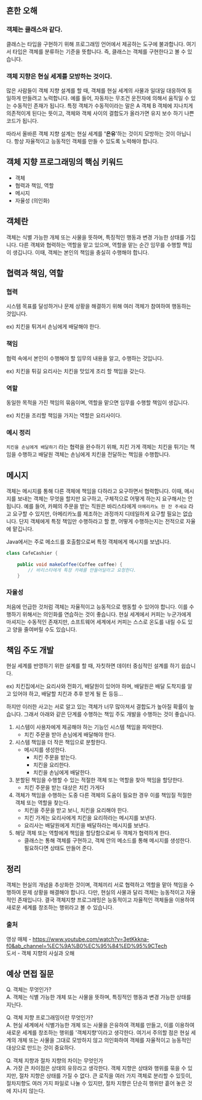 ## 흔한 오해

### 객체는 클래스와 같다.

클래스는 타입을 구현하기 위해 프로그래밍 언어에서 제공하는 도구에 불과합니다. 여기서 타입은 객체를 분류하는 기준을 뜻합니다. 즉, 클래스는 객체를 구현한다고 볼 수 있습니다.

### 객체 지향은 현실 세계를 모방하는 것이다.

많은 사람들이 객체 지향 설계를 할 때, 객체를 현실 세계의 사물과 일대일 대응하여 동일하게 만들려고 노력합니다. 예를 들어, 자동차는 무조건 운전자에 의해서 움직일 수 있는 수동적인 존재가 됩니다. 특정 객체가 수동적이라는 말은 A 객체 B 객체에 지나치게 의존적이게 된다는 뜻이고, 객체와 객체 사이의 결합도가 올라가면 유지 보수 하기 나쁜 코드가 됩니다.

따라서 올바른 객체 지향 설계는 현실 세계를 **'은유**'하는 것이지 모방하는 것이 아닙니다. 항상 자율적이고 능동적인 객체를 만들 수 있도록 노력해야 합니다.

## 객체 지향 프로그래밍의 핵심 키워드

- 객체
- 협력과 책임, 역할
- 메시지
- 자율성 (의인화)

## 객체란

객체는 식별 가능한 개체 또는 사물을 뜻하며, 특징적인 행동과 변경 가능한 상태를 가집니다. 다른 객체와 협력하는 역할을 맡고 있으며, 역할을 맡는 순간 임무를 수행할 책임이 생깁니다. 이때, 객체는 본인의 책임을 충실히 수행해야 합니다.

## 협력과 책임, 역할

### 협력

시스템 목표를 달성하거나 문제 상황을 해결하기 위해 여러 객체가 참여하여 행동하는 것입니다.

ex) 치킨을 튀겨서 손님에게 배달해야 한다.

### 책임

협력 속에서 본인이 수행해야 할 임무의 내용을 알고, 수행하는 것입니다.

ex) 치킨을 튀길 요리사는 치킨을 맛있게 조리 할 책임을 갖는다.

### 역할

동일한 목적을 가진 책임의 묶음이며, 역할을 맡으면 임무를 수행할 책임이 생깁니다.

ex) 치킨을 조리할 책임을 가지는 역할은 요리사이다.

### 예시 정리

`치킨을 손님에게 배달하기` 라는 협력을 완수하기 위해, 치킨 가게 객체는 치킨을 튀기는 책임을 수행하고 배달원 객체는 손님에게 치킨을 전달하는 책임을 수행합니다.

## 메시지

객체는 메시지를 통해 다른 객체에 책임을 다하라고 요구하면서 협력합니다. 이때, 메시지를 보내는 객체는 무엇을 할지만 요구하고, 구체적으로 어떻게 하는지 요구해서는 안 됩니다. 예를 들어, 카페의 주문을 받는 직원은 바리스타에게 `아메리카노 한 잔 주세요` 라고 요구할 수 있지만, 아메리카노를 제조하는 과정까지 디테일하게 요구할 필요는 없습니다. 단지 객체에게 특정 책임만 수행하라고 할 뿐, 어떻게 수행하는지는 전적으로 자율에 맡깁니다.

Java에서는 주로 메소드를 호출함으로써 특정 객체에게 메시지를 보냅니다.

```java
class CafeCashier {
    
    public void makeCoffee(Coffee coffee) {
        // 바리스타에게 특정 카페를 만들어달라고 요청한다.
    }
```

### 자율성

처음에 언급한 것처럼 객체는 자율적이고 능동적으로 행동할 수 있어야 합니다. 이를 수행하기 위해서는 의인화를 연습하는 것이 좋습니다. 현실 세계에서 커피는 누군가에게 마셔지는 수동적인 존재지만, 소프트웨어 세계에서 커피는 스스로 온도를 내릴 수도 있고 양을 줄여버릴 수도 있습니다.

## 책임 주도 개발

현실 세계를 반영하기 위한 설계를 할 때, 자칫하면 데이터 중심적인 설계를 하기 쉽습니다. 

ex) 치킨집에서는 요리사와 전화기, 배달원이 있어야 하며, 배달원은 배달 도착지를 알고 있어야 하고, 배달할 치킨과 추후 받게 될 돈 등등...

하지만 이러한 사고는 서로 알고 있는 객체가 너무 많아져서 결합도가 높아질 확률이 높습니다. 그래서 아래와 같은 단계를 수행하는 책임 주도 개발을 수행하는 것이 좋습니다.

1. 시스템이 사용자에게 제공해야 하는 기능인 시스템 책임을 파악한다.
    - 치킨 주문을 받아 손님에게 배달해야 한다.
2. 시스템 책임을 더 작은 책임으로 분할한다.
    - 메시지를 생성한다.
        - 치킨 주문을 받는다.
        - 치킨을 요리한다.
        - 치킨을 손님에게 배달한다.
3. 분할된 책임을 수행할 수 있는 적절한 객체 또는 역할을 찾아 책임을 할당한다.
    - 치킨 주문을 받는 대상은 치킨 가게다
4. 객체가 책임을 수행하는 도중 다른 객체의 도움이 필요한 경우 이를 책임질 적절한 객체 또는 역할을 찾는다.
    - 치킨을 주문을 받고 보니, 치킨을 요리해야 한다.
    - 치킨 가게는 요리사에게 치킨을 요리하라는 메시지를 보낸다.
    - 요리사는 배달원에게 치킨을 배달하라는 메시지를 보낸다.
5. 해당 객체 또는 역할에게 책임을 할당함으로써 두 객체가 협력하게 한다.
    - 클래스는 통해 객체를 구현하고, 객체 안의 메소드를 통해 메시지를 생성한다. 필요하다면 상태도 만들어 준다.
    

## 정리

객체는 현실의 개념을 추상화한 것이며, 객체끼리 서로 협력하고 역할을 맡아 책임을 수행하여 문제 상황을 해결해야 합니다. 다만, 현실의 사물과 달리 객체는 능동적이고 자율적인 존재입니다. 결국 객체지향 프로그래밍은 능동적이고 자율적인 객체들을 이용하여 새로운 세계를 창조하는 행위라고 볼 수 있습니다.

### 출처
영상 매체 - https://www.youtube.com/watch?v=3etKkkna-f0&ab_channel=%EC%9A%B0%EC%95%84%ED%95%9CTech  
도서 - 객체 지향의 사실과 오해

## 예상 면접 질문
Q. 객체는 무엇인가?  
A. 객체는 식별 가능한 개체 또는 사물을 뜻하며, 특징적인 행동과 변경 가능한 상태를 지닌다.

Q. 객체 지향 프로그래밍이란 무엇인가?  
A. 현실 세계에서 식별가능한 개체 또는 사물을 은유하여 객체를 만들고, 이를 이용하여 새로운 세계를 창조하는 행위를 '객체지향'이라고 생각한다. 여기서 주의할 점은 현실 세계의 개체 또는 사물을 그대로 모방하지 않고 의인화하여 객체를 자율적이고 능동적인 대상으로 만드는 것이 중요하다.

Q. 객체 지향과 절차 지향의 차이는 무엇인가  
A. 가장 큰 차이점은 상태의 유뮤라고 생각한다. 객체 지향은 상태와 행위를 묶을 수 있지만, 절차 지향은 상태를 가질 수 없다. 큰 로직을 여러 가지 객체로 분리할 수 있듯이, 절차지향도 여러 가지 파일로 나눌 수 있지만, 절차 지향은 단순히 행위만 흩어 놓은 것에 지나지 않는다.
